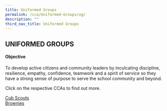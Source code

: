 ```yaml
---
title: Uniformed Groups
permalink: /cca/Uniformed-Groups/ug/
description: ""
third_nav_title: Uniformed Groups
---
```

## UNIFORMED GROUPS

#### Objective

To develop active citizens and community leaders by inculcating discipline, resilience, empathy, confidence, teamwork and a spirit of service&nbsp;so they have a strong sense of purpose to serve the school community and beyond.

Click on the respective CCAs to find out more.

[Cub Scouts](/cca/Uniformed-Groups/cs/)<br>
[Brownies](/cca/Uniformed-Groups/brownies/)